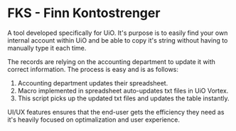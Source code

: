 # FKS - Finn Kontostrenger

A tool developed specifically for UiO. It's purpose is to easily find your own internal account within UiO and be able to copy it's string without having to manually type it each time. 

The records are relying on the accounting department to update it with correct information. The process is easy and is as follows:
1. Accounting department updates their spreadsheet.
2. Macro implemented in spreadsheet auto-updates txt files in UiO Vortex.
3. This script picks up the updated txt files and updates the table instantly.

UI/UX features ensures that the end-user gets the efficiency they need as it's heavily focused on optimalization and user experience.
